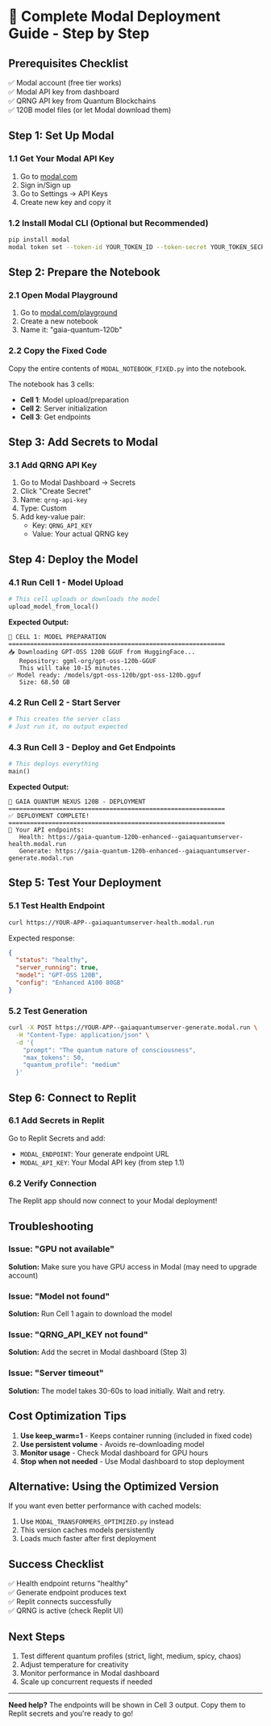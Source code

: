 # 📘 Complete Modal Deployment Guide - Step by Step

## Prerequisites Checklist

✅ Modal account (free tier works)  
✅ Modal API key from dashboard  
✅ QRNG API key from Quantum Blockchains  
✅ 120B model files (or let Modal download them)  

## Step 1: Set Up Modal

### 1.1 Get Your Modal API Key
1. Go to [modal.com](https://modal.com)
2. Sign in/Sign up
3. Go to Settings → API Keys
4. Create new key and copy it

### 1.2 Install Modal CLI (Optional but Recommended)
```bash
pip install modal
modal token set --token-id YOUR_TOKEN_ID --token-secret YOUR_TOKEN_SECRET
```

## Step 2: Prepare the Notebook

### 2.1 Open Modal Playground
1. Go to [modal.com/playground](https://modal.com/playground)
2. Create a new notebook
3. Name it: "gaia-quantum-120b"

### 2.2 Copy the Fixed Code
Copy the entire contents of `MODAL_NOTEBOOK_FIXED.py` into the notebook.

The notebook has 3 cells:
- **Cell 1**: Model upload/preparation
- **Cell 2**: Server initialization
- **Cell 3**: Get endpoints

## Step 3: Add Secrets to Modal

### 3.1 Add QRNG API Key
1. Go to Modal Dashboard → Secrets
2. Click "Create Secret"
3. Name: `qrng-api-key`
4. Type: Custom
5. Add key-value pair:
   - Key: `QRNG_API_KEY`
   - Value: Your actual QRNG key

## Step 4: Deploy the Model

### 4.1 Run Cell 1 - Model Upload
```python
# This cell uploads or downloads the model
upload_model_from_local()
```

**Expected Output:**
```
🚀 CELL 1: MODEL PREPARATION
============================================================
📥 Downloading GPT-OSS 120B GGUF from HuggingFace...
   Repository: ggml-org/gpt-oss-120b-GGUF
   This will take 10-15 minutes...
✅ Model ready: /models/gpt-oss-120b/gpt-oss-120b.gguf
   Size: 68.50 GB
```

### 4.2 Run Cell 2 - Start Server
```python
# This creates the server class
# Just run it, no output expected
```

### 4.3 Run Cell 3 - Deploy and Get Endpoints
```python
# This deploys everything
main()
```

**Expected Output:**
```
🌌 GAIA QUANTUM NEXUS 120B - DEPLOYMENT
============================================================
✅ DEPLOYMENT COMPLETE!
============================================================
📍 Your API endpoints:
   Health: https://gaia-quantum-120b-enhanced--gaiaquantumserver-health.modal.run
   Generate: https://gaia-quantum-120b-enhanced--gaiaquantumserver-generate.modal.run
```

## Step 5: Test Your Deployment

### 5.1 Test Health Endpoint
```bash
curl https://YOUR-APP--gaiaquantumserver-health.modal.run
```

Expected response:
```json
{
  "status": "healthy",
  "server_running": true,
  "model": "GPT-OSS 120B",
  "config": "Enhanced A100 80GB"
}
```

### 5.2 Test Generation
```bash
curl -X POST https://YOUR-APP--gaiaquantumserver-generate.modal.run \
  -H "Content-Type: application/json" \
  -d '{
    "prompt": "The quantum nature of consciousness",
    "max_tokens": 50,
    "quantum_profile": "medium"
  }'
```

## Step 6: Connect to Replit

### 6.1 Add Secrets in Replit
Go to Replit Secrets and add:
- `MODAL_ENDPOINT`: Your generate endpoint URL
- `MODAL_API_KEY`: Your Modal API key (from step 1.1)

### 6.2 Verify Connection
The Replit app should now connect to your Modal deployment!

## Troubleshooting

### Issue: "GPU not available"
**Solution:** Make sure you have GPU access in Modal (may need to upgrade account)

### Issue: "Model not found"
**Solution:** Run Cell 1 again to download the model

### Issue: "QRNG_API_KEY not found"
**Solution:** Add the secret in Modal dashboard (Step 3)

### Issue: "Server timeout"
**Solution:** The model takes 30-60s to load initially. Wait and retry.

## Cost Optimization Tips

1. **Use keep_warm=1** - Keeps container running (included in fixed code)
2. **Use persistent volume** - Avoids re-downloading model
3. **Monitor usage** - Check Modal dashboard for GPU hours
4. **Stop when not needed** - Use Modal dashboard to stop deployment

## Alternative: Using the Optimized Version

If you want even better performance with cached models:
1. Use `MODAL_TRANSFORMERS_OPTIMIZED.py` instead
2. This version caches models persistently
3. Loads much faster after first deployment

## Success Checklist

✅ Health endpoint returns "healthy"  
✅ Generate endpoint produces text  
✅ Replit connects successfully  
✅ QRNG is active (check Replit UI)  

## Next Steps

1. Test different quantum profiles (strict, light, medium, spicy, chaos)
2. Adjust temperature for creativity
3. Monitor performance in Modal dashboard
4. Scale up concurrent requests if needed

---

**Need help?** The endpoints will be shown in Cell 3 output. Copy them to Replit secrets and you're ready to go!